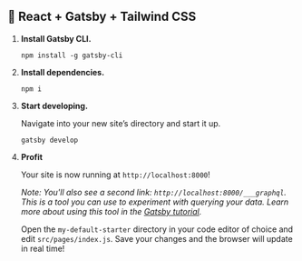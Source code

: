 ## 🚀 React + Gatsby + Tailwind CSS

1.  **Install Gatsby CLI.**

    ```shell
    npm install -g gatsby-cli
    ```

2.  **Install dependencies.**

    ```shell
    npm i
    ```

3.  **Start developing.**

    Navigate into your new site’s directory and start it up.

    ```shell
    gatsby develop
    ```

4.  **Profit**

    Your site is now running at `http://localhost:8000`!

    _Note: You'll also see a second link: _`http://localhost:8000/___graphql`_. This is a tool you can use to experiment with querying your data. Learn more about using this tool in the [Gatsby tutorial](https://www.gatsbyjs.org/tutorial/part-five/#introducing-graphiql)._

    Open the `my-default-starter` directory in your code editor of choice and edit `src/pages/index.js`. Save your changes and the browser will update in real time!
